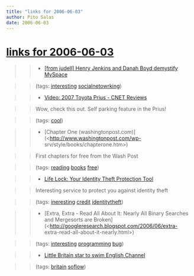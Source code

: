 ```yaml
---
title: "links for 2006-06-03"
author: Pito Salas
date: 2006-06-03
---
```

# [links for 2006-06-03](None)



>>

>>   * [[from judell] Henry Jenkins and Danah Boyd demystify
MySpace](<http://www.danah.org/papers/MySpaceDOPA.html>)

>>

>> (tags: [interesting](<http://del.icio.us/pitosalas/interesting>)
[socialnetowrking](<http://del.icio.us/pitosalas/socialnetowrking>))

>>

>>   * [Video: 2007 Toyota Prius - CNET
Reviews](<http://reviews.cnet.com/4660-11443_7-6459267.html?tag=txt>)

>>

>> Wow, check this out. Self parking feature in the Prius!

>>

>> (tags: [cool](<http://del.icio.us/pitosalas/cool>))

>>

>>   * [Chapter One (washingtonpost.com)](<http://www.washingtonpost.com/wp-
srv/style/books/chapterone.htm>)

>>

>> First chapters for free from the Wash Post

>>

>> (tags: [reading](<http://del.icio.us/pitosalas/reading>)
[books](<http://del.icio.us/pitosalas/books>)
[free](<http://del.icio.us/pitosalas/free>))

>>

>>   * [Life Lock: Your Identity Theft Protection
Tool](<http://welcome.lifelock.com/what.php>)

>>

>> Interesting service to protect you against identity theft

>>

>> (tags: [ineresting](<http://del.icio.us/pitosalas/ineresting>)
[credit](<http://del.icio.us/pitosalas/credit>)
[identitytheft](<http://del.icio.us/pitosalas/identitytheft>))

>>

>>   * [Extra, Extra - Read All About It: Nearly All Binary Searches and
Mergesorts are Broken](<http://googleresearch.blogspot.com/2006/06/extra-
extra-read-all-about-it-nearly.html>)

>>

>> (tags: [interesting](<http://del.icio.us/pitosalas/interesting>)
[programming](<http://del.icio.us/pitosalas/programming>)
[bug](<http://del.icio.us/pitosalas/bug>))

>>

>>   * [Little Britain star to swim English
Channel](<http://feeds.tvsquad.com/weblogsinc/tvsquad?m=554>)

>>

>> (tags: [britain](<http://del.icio.us/pitosalas/britain>)
[soflow](<http://del.icio.us/pitosalas/soflow>))

>>

>>


